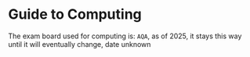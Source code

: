 # Guide to Computing

The exam board used for computing is: `AQA`, as of 2025, it stays this way until it will eventually change, date unknown
